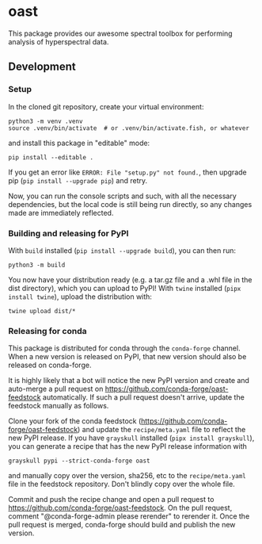# oast

This package provides our awesome spectral toolbox for performing analysis of hyperspectral data.

## Development

### Setup

In the cloned git repository, create your virtual environment:
```
python3 -m venv .venv
source .venv/bin/activate  # or .venv/bin/activate.fish, or whatever
```
and install this package in "editable" mode:
```
pip install --editable .
```
If you get an error like `ERROR: File "setup.py" not found.`, then upgrade pip (`pip install --upgrade pip`) and retry.

Now, you can run the console scripts and such, with all the necessary dependencies, but the local code is still being run directly, so any changes made are immediately reflected.

### Building and releasing for PyPI

With `build` installed (`pip install --upgrade build`), you can then run:
```
python3 -m build
```
You now have your distribution ready (e.g. a tar.gz file and a .whl file in the dist directory), which you can upload to PyPI! With `twine` installed (`pipx install twine`), upload the distribution with:
```
twine upload dist/*
```

### Releasing for conda

This package is distributed for conda through the `conda-forge` channel. When a new version is released on PyPI, that new version should also be released on conda-forge.

It is highly likely that a bot will notice the new PyPI version and create and auto-merge a pull request on https://github.com/conda-forge/oast-feedstock automatically. If such a pull request doesn't arrive, update the feedstock manually as follows.

Clone your fork of the conda feedstock (https://github.com/conda-forge/oast-feedstock) and update the `recipe/meta.yaml` file to reflect the new PyPI release. If you have `grayskull` installed (`pipx install grayskull`), you can generate a recipe that has the new PyPI release information with
```
grayskull pypi --strict-conda-forge oast
```
and manually copy over the version, sha256, etc to the `recipe/meta.yaml` file in the feedstock repository. Don't blindly copy over the whole file.

Commit and push the recipe change and open a pull request to https://github.com/conda-forge/oast-feedstock. On the pull request, comment "@conda-forge-admin please rerender" to rerender it. Once the pull request is merged, conda-forge should build and publish the new version.
